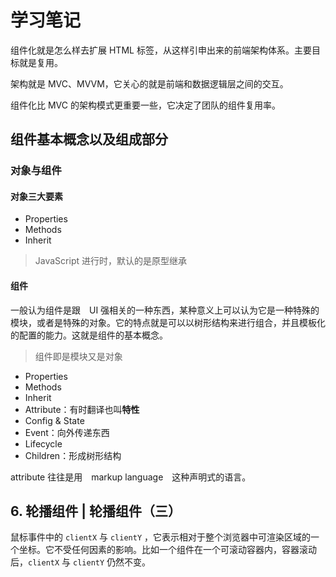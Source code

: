 # 学习笔记

组件化就是怎么样去扩展 HTML 标签，从这样引申出来的前端架构体系。主要目标就是复用。

架构就是 MVC、MVVM，它关心的就是前端和数据逻辑层之间的交互。

组件化比 MVC 的架构模式更重要一些，它决定了团队的组件复用率。

## 组件基本概念以及组成部分

### 对象与组件

#### 对象三大要素

- Properties
- Methods
- Inherit

> JavaScript 进行时，默认的是原型继承


#### 组件

一般认为组件是跟　UI 强相关的一种东西，某种意义上可以认为它是一种特殊的模块，或者是特殊的对象。它的特点就是可以以树形结构来进行组合，并且模板化的配置的能力。这就是组件的基本概念。

> 组件即是模块又是对象

- Properties
- Methods
- Inherit
- Attribute：有时翻译也叫**特性**
- Config & State
- Event：向外传递东西
- Lifecycle
- Children：形成树形结构

attribute 往往是用　markup language　这种声明式的语言。

## 6. 轮播组件 | 轮播组件（三）

鼠标事件中的 `clientX` 与 `clientY` ，它表示相对于整个浏览器中可渲染区域的一个坐标。它不受任何因素的影响。比如一个组件在一个可滚动容器内，容器滚动后，`clientX` 与 `clientY` 仍然不变。